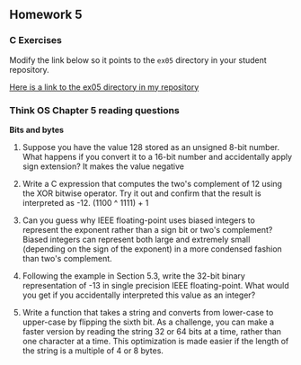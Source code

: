## Homework 5

### C Exercises

Modify the link below so it points to the `ex05` directory in your
student repository.

[Here is a link to the ex05 directory in my repository](https://github.com/YOUR_GITHUB_USERNAME_HERE/ExercisesInC/tree/master/exercises/ex05)

### Think OS Chapter 5 reading questions

**Bits and bytes**

1) Suppose you have the value 128 stored as an unsigned 8-bit number.  What happens if you convert 
it to a 16-bit number and accidentally apply sign extension? It makes the value negative

2) Write a C expression that computes the two's complement of 12 using the XOR bitwise operator. 
Try it out and confirm that the result is interpreted as -12.
(1100 ^ 1111) + 1

3) Can you guess why IEEE floating-point uses biased integers to represent the exponent rather than a sign bit or two's complement? Biased integers can represent both large and extremely small (depending on the sign of the exponent) in a more condensed fashion than two's complement.

4) Following the example in Section 5.3, write the 32-bit binary representation of -13 in single precision IEEE floating-point.  What would you get if you accidentally interpreted this value as an integer?

5) Write a function that takes a string and converts from lower-case to upper-case by flipping the sixth bit.
As a challenge, you can make a faster version by reading the string 32 or 64 bits at a time, rather than one
character at a time.  This optimization is made easier if the length of the string is a multiple of 4 or 8 bytes.


